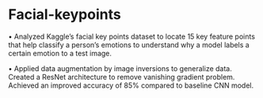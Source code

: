 # Facial-keypoints

• Analyzed Kaggle’s facial key points dataset to locate 15 key feature points that help classify a person’s emotions to understand
why a model labels a certain emotion to a test image.



• Applied data augmentation by image inversions to generalize data. Created a ResNet architecture to remove vanishing gradient
problem. Achieved an improved accuracy of 85% compared to baseline CNN model.
